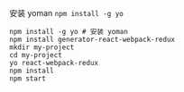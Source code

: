 安装 yoman `npm install -g yo`

```shell
npm install -g yo # 安装 yoman
npm install generator-react-webpack-redux
mkdir my-project 
cd my-project
yo react-webpack-redux
npm install
npm start
```

